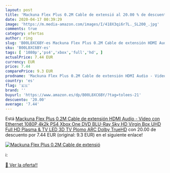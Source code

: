 ```yaml
---
layout: post
title: 'Mackuna Flex Plus 0.2M Cable de extensió al 20.00 % de descuento'
date: 2020-04-17 00:39:29
image: 'https://m.media-amazon.com/images/I/418X3qi6r7L._SL200_.jpg'
comments: true
category: ofertas
author: ring
slug: 'B00L8XC6BY-es Mackuna Flex Plus 0.2M Cable de extensión HDMI Audio -...'
sku: 'B00L8XC6BY-es'
tags: [ '1080p','ps4','xbox','full','hd', ]
actualPrice: 7.44 EUR
currency: EUR
price: 7.44
comparePrice: 9.3 EUR
prodname: 'Mackuna Flex Plus 0.2M Cable de extensión HDMI Audio - Video con Ethernet  1080P  4k2k  PS4  Xbox One  DVD  BLU-Ray  Sky HD  Virgin Box  UHD  Full HD  Plasma & TV LED  3D TV Plomo  ARC  Dolby TrueHD'
country: 'es'
flag: '🇪🇸'
brand: ''
buyurl: 'https://www.amazon.es/dp/B00L8XC6BY/?tag=tolees-21'
descuento: '20.00'
average: '7.44'
---
```


Está [Mackuna Flex Plus 0.2M Cable de extensión HDMI Audio - Video con Ethernet  1080P  4k2k  PS4  Xbox One  DVD  BLU-Ray  Sky HD  Virgin Box  UHD  Full HD  Plasma & TV LED  3D TV Plomo  ARC  Dolby TrueHD](https://www.amazon.es/dp/B00L8XC6BY/?tag=tolees-21) con 20.00 de descuento por 7.44 EUR (original: 9.3 EUR) en el siguiente enlace!

[![Mackuna Flex Plus 0.2M Cable de extensió](https://m.media-amazon.com/images/I/418X3qi6r7L._SL200_.jpg)](https://www.amazon.es/dp/B00L8XC6BY/?tag=tolees-21)

ℹ️:


[🛒 Ver la oferta!!](https://www.amazon.es/dp/B00L8XC6BY/?tag=tolees-21)
